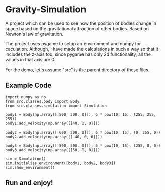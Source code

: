 # Gravity-Simulation
A project which can be used to see how the position of bodies change in space based on the gravitational attraction of other bodies. Based on Newton's law of gravitation.

The project uses pygame to setup an environment and numpy for caculation. Although, I have made the calculations in such a way so that it includes the z-axis too, since pygame has only 2d functionality, all the values in that axis are 0.

For the demo, let's assume "src" is the parent directory of these files.

## Example Code

```
import numpy as np
from src.classes.body import Body
from src.classes.simulation import Simulation

body1 = Body(np.array([[500, 300, 0]]), 6 * pow(10, 15), (255, 255, 255))
body1.add_velocity(np.array([[40, 0, 0]]))

body2 = Body(np.array([[600, 200, 0]]), 6 * pow(10, 15), (0, 255, 0))
body2.add_velocity(np.array([[-40, 0, 0]]))

body3 = Body(np.array([[500, 500, 0]]), 6 * pow(10, 15), (255, 0, 0))
body3.add_velocity(np.array([[50, 0, 0]]))

sim = Simulation()
sim.initialise_environment([body1, body2, body3])
sim.show_environment()
```

## Run and enjoy!
